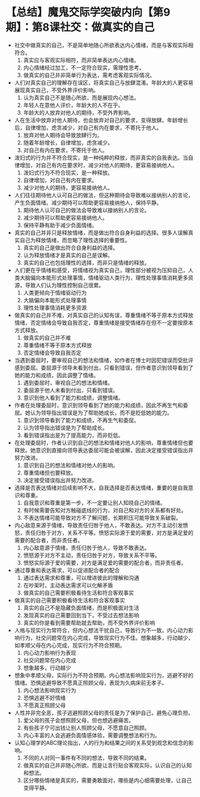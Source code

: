 # 【总结】魔鬼交际学突破内向【第9期】：第8课社交：做真实的自己

-   社交中做真实的自己，不是简单地随心所欲表达内心情绪，而是与客观实际相符合。
    1.  真实应与客观实际相符，而非简单表达内心情绪。
    2.  内心情绪经过加工，不一定符合现实，需理性思考。
    3.  做真实的自己并非简单行为表达，需考虑客观实际情况。
-   人们对真实自己的理解存在误区，将真实自己与放肆混淆。年龄大的人更容易展现真实自己，不受外界评价影响。
    1.  认为真实自己不是随心所欲，而是展现内心想法。
    2.  年轻人在意他人评价，年龄大的人不在乎。
    3.  年龄大的人放弃对他人的期待，不受外界影响。
-   人在生活中放弃对他人期待，也会放弃对自己的要求，变得放肆。年龄增长后，自律增加，虑贪减少，对自己有内在要求，不寄托于他人。
    1.  放弃对他人期待会导致放肆行为。
    2.  随着年龄增长，自律增加，虑贪减少。
    3.  对自己有内在要求，不寄托于他人。
-   泼妇式的行为并不符合现实，是一种纯粹的释放，而非真实的自我表达。当自律增加，对自己有内在要求时，减少对他人的期待，更容易接纳他人。
    1.  泼妇式行为不符合现实，是一种释放。
    2.  自律增加，对自己有内在要求。
    3.  减少对他人的期待，更容易接纳他人。
-   人们往往期待他人认可自己的做法，但这种期待会导致难以接纳别人的言论，产生负面情绪。减少期待可以帮助更容易接纳他人，保持平静。
    1.  期待他人认可自己的做法会导致难以接纳别人的言论。
    2.  减少期待可以帮助更容易接纳他人。
    3.  保持平静有助于减少负面情绪。
-   真实的自己并非只是释放情绪，而是做出符合自身利益的选择。很多人误解真实自己为释放情绪，而忽略了理性选择的重要性。
    1.  真实的自己是做出符合自身利益的选择。
    2.  认为释放情绪才是真实的自己是误解。
    3.  真实的自己也包括理性的选择，而非只是情绪的释放。
-   人们更在乎情绪和感受，将情绪视为真实自己，理性部分被视为压抑自己，人类大脑偏向本能形式处理事情，情绪驱动人类行为，理性处理事情消耗更多资源，导致人们认为理性控制自己很累。
    1.  人类更倾向于情绪驱动行为
    2.  大脑偏向本能形式处理事情
    3.  理性处理事情消耗更多资源
-   做真实的自己并不难，对真实自己的认知有误，尊重情绪不等于原本方式释放情绪，否定情绪会导致自我否定，尊重情绪是接受情绪存在但不一定要按原本方式释放。
    1.  做真实的自己并不难
    2.  尊重情绪不等于原本方式释放
    3.  否定情绪会导致自我否定
-   当遇到委屈时，要审视自己的想法和情绪，如作者在博士时因犯错误而受批评感到委屈。委屈源于领导未看到付出，只看到错误，但作者意识到领导看到了她的能力和成绩，因此调整了情绪。
    1.  遇到委屈时，审视自己的想法和情绪。
    2.  委屈源于他人未看到付出，只看到错误。
    3.  意识到他人看到了能力和成绩，调整情绪。
-   作者在处理委屈时，意识到领导看到了她的能力和成绩，因此不再生气和委屈。她认为领导指出错误是为了帮助她成长，而不是贬低她的能力。
    1.  意识到领导看到了能力和成绩，不再生气和委屈。
    2.  认为领导指出错误是为了帮助成长。
    3.  看到错误指出是为了提高能力，而非贬低。
-   在处理委屈时，作者认识到自己的想法和情绪对他人的影响，尊重情绪但也要释放。她意识到直接向领导表达委屈可能会被误解，因此决定接受错误指出并努力改进。
    1.  意识到自己的想法和情绪对他人的影响。
    2.  尊重情绪但也要释放。
    3.  决定接受错误指出并努力改进。
-   选择是否表达情绪对后续影响不大，自我选择是否表达情绪，重要的是自我意识和尊重。
    1.  自我意识和尊重是第一步，不一定要让别人知晓自己的情绪。
    2.  有时候需要告知对方触碰底线的行为，对自己和对方的关系都有好处。
    3.  不表达情绪可能导致对方不了解问题，长期积压可能导致关系破裂。
-   内心敌意来源于情绪，导致责任归咎于他人，不敢表达。对方不主动引发愤怒，责任归咎于对方，关系不平等。愤怒实际源于爱的需要，对方是满足爱的需要的配合者，而非责任者。
    1.  内心敌意源于情绪，责任归咎于他人，导致不敢表达。
    2.  愤怒源于对方不主动，责任归咎于对方，导致关系不平等。
    3.  愤怒实际源于爱的需要，对方是满足爱的需要的配合者，而非责任者。
-   通过尊重和表达需求，可以促进配合者的配合
    1.  通过表达需求和尊重，可以增进彼此的理解和沟通
    2.  在吵架时，主动表达需求可以化解矛盾
    3.  做真实的自己需要积极看待生活和符合客观事实
-   做真实的自己需要积极看待生活和符合客观事实
    1.  真实的自己不是隐藏负面情绪，而是积极面对生活
    2.  发现真实的自己需要回到当下，不受过去想法影响
    3.  真实的你是看到需要帮助就去帮助，而不受外界评价影响
-   人格与现实行为常符合，但内心想法干扰自己，导致行为不一致。内心动力影响行为，社交问题常在内心完成，导致现实行为不佳。想象越多，行动越少，如孝顺父母在内心完成，现实行为不符合预期。
    1.  内心动力影响行为表现
    2.  社交问题常在内心完成
    3.  想象越多，行动越少
-   想象中孝顺父母，实际行为不符合预期。内心想法影响现实行为，逃避不好的情绪。恐惧逃避导致不愿真正照顾父母，表现为久病床前无孝子。
    1.  内心想法影响现实行为
    2.  恐惧逃避不好情绪
    3.  不愿真正照顾父母
-   人性并非完全恶，孩子逃避照顾父母的责任是为了保护自己，避免心理负担。
    1.  爱父母的孩子会想照顾父母，但也想逃避痛苦。
    2.  有些孩子宁可出钱让别人照顾父母，不愿意自己照顾。
    3.  内心丰富的人会逃避负面情感体验，需要调整想法和行为。
-   认知心理学的ABC理论指出，人的行为和结果之间的关系受到观念和信念的影响。
    1.  不同的人对同一事件有不同的想法，导致不同的结果。
    2.  做真实的自己并非随心所欲，而是让言行贴合客观实际，认识自己的认知和想法。
    3.  区分哪些情绪是真实的，需要勇敢面对，哪些是内心细需要处理，让自己变得平静。